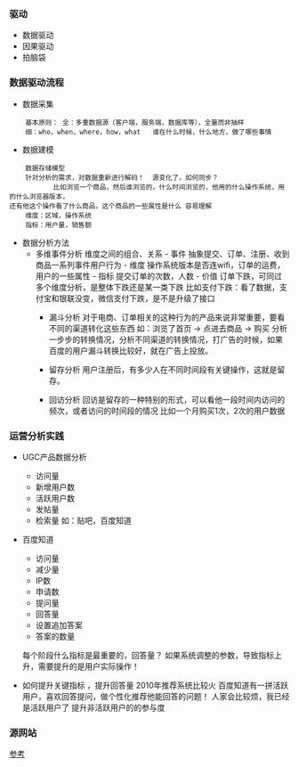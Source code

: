 ### 驱动
  - 数据驱动
  - 因果驱动
  - 拍脑袋

### 数据驱动流程
- 数据采集

```
    基本原则： 全：多重数据源（客户端，服务端，数据库等），全量而非抽样
    细：who，when，where，how，what   谁在什么时候，什么地方，做了哪些事情
```

- 数据建模
```
    数据存储模型
    针对分析的需求，对数据重新进行解码！  源变化了，如何同步？
           比如浏览一个商品，然后谁浏览的，什么时间浏览的，他用的什么操作系统，用的什么浏览器版本，
还有他这个操作看了什么商品，这个商品的一些属性是什么 容易理解  
    维度：区域，操作系统
    指标：用户量，销售额

```
- 数据分析方法
  - 多维事件分析
        维度之间的组合、关系
        - 事件
            抽象提交、订单、注册、收到商品一系列事件用户行为
        - 维度
            操作系统版本是否连wifi，订单的运费，用户的一些属性
        - 指标
            提交订单的次数，人数
        - 价值
            订单下跌，可同过多个维度分析，是整体下跌还是某一类下跌
                比如支付下跌：看了数据，支付宝和银联没变，微信支付下跌，是不是升级了接口
    - 漏斗分析
        对于电商、订单相关的这种行为的产品来说非常重要，要看不同的渠道转化这些东西
        如：浏览了首页 -> 点进去商品 -> 购买
        分析一步步的转换情况，分析不同渠道的转换情况，打广告的时候，如果百度的用户漏斗转换比较好，就在广告上投放。

    - 留存分析
        用户注册后，有多少人在不同时间段有关键操作，这就是留存。
    - 回访分析
         回访是留存的一种特别的形式，可以看他一段时间内访问的频次，或者访问的时间段的情况
        比如一个月购买1次，2次的用户数据

### 运营分析实践
- UGC产品数据分析
    - 访问量
    - 新增用户数
    - 活跃用户数
    - 发帖量
    - 检索量
    如：贴吧，百度知道

- 百度知道
    - 访问量
    - 减少量
    - IP数
    - 申请数
    - 提问量
    - 回答量
    - 设置追加答案
    - 答案的数量

    每个阶段什么指标是最重要的，回答量？ 如果系统调整的参数，导致指标上升，需要提升的是用户实际操作！

- 如何提升关键指标  ，提升回答量
     2010年推荐系统比较火
     百度知道有一拼活跃用户，喜欢回答提问，做个性化推荐他能回答的问题！ 人家会比较烦，我已经是活跃用户了
     提升非活跃用户的的参与度

### 源网站
[参考](https://mp.weixin.qq.com/s?__biz=MjM5MjAwODM4MA==&mid=402900545&idx=1&sn=424820d39dd1562ec41680c5054b2f0d&scene=0&key=710a5d99946419d94db8a5b60d553feb1213b521c1bf3fb75c10f433ed6499c736b753ebc382fe346505f0a7d6e363cd&ascene=0)
